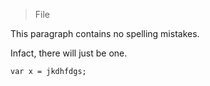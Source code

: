 > File

This paragraph contains no spelling mistakes.

Infact, there will just be one.

~~~
var x = jkdhfdgs;
~~~
